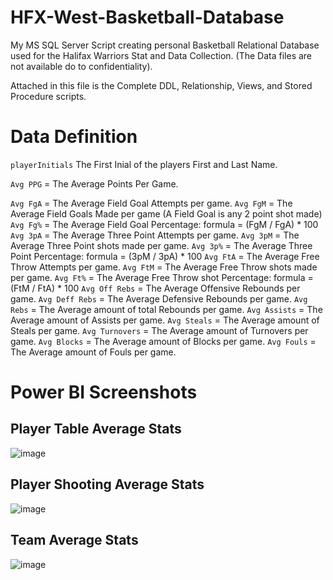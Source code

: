 # HFX-West-Basketball-Database
My MS SQL Server Script creating personal Basketball Relational Database used for the Halifax Warriors Stat and Data Collection.
(The Data files are not available do to confidentiality).

Attached in this file is the Complete DDL, Relationship, Views, and Stored Procedure scripts.

# Data Definition
`playerInitials` The First Inial of the players First and Last Name.

`Avg PPG` = The Average Points Per Game.

`Avg FgA` = The Average Field Goal Attempts per game.
`Avg FgM` = The Average Field Goals Made per game (A Field Goal is any 2 point shot made)
`Avg Fg%` = The Average Field Goal Percentage: formula = (FgM / FgA) * 100
`Avg 3pA` = The Average Three Point Attempts per game.
`Avg 3pM` = The Average Three Point shots made per game.
`Avg 3p%` = The Average Three Point Percentage: formula = (3pM / 3pA) * 100
`Avg FtA` = The Average Free Throw Attempts per game.
`Avg FtM` = The Average Free Throw shots made per game.
`Avg Ft%` = The Average Free Throw shot Percentage: formula = (FtM / FtA) * 100
`Avg Off Rebs` = The Average Offensive Rebounds per game.
`Avg Deff Rebs` = The Average Defensive Rebounds per game.
`Avg Rebs` = The Average amount of total Rebounds per game.
`Avg Assists` = The Average amount of Assists per game.
`Avg Steals` = The Average amount of Steals per game.
`Avg Turnovers` = The Average amount of Turnovers per game.
`Avg Blocks` = The Average amount of Blocks per game.
`Avg Fouls` = The Average amount of Fouls per game.

# Power BI Screenshots

## Player Table Average Stats
![image](https://user-images.githubusercontent.com/93495905/224851501-a4dd6dcb-3f13-4a51-a1aa-3f9c48431d8f.png)

## Player Shooting Average Stats
![image](https://user-images.githubusercontent.com/93495905/224851530-70b5babc-d670-4ced-b3f6-ac6b2ea4be92.png)

## Team Average Stats
![image](https://user-images.githubusercontent.com/93495905/224850966-20d73ae3-4ca4-43cf-8518-5b7e960734c6.png)

